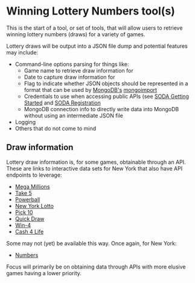 # Winning Lottery Numbers tool(s)

This is the start of a tool, or set of tools, that will allow users to retrieve
winning lottery numbers (draws) for a variety of games.

Lottery draws will be output into a JSON file dump and potential features may
include:
  * Command-line options parsing for things like:
    * Game name to retrieve draw information for
    * Date to capture draw information for
    * Flag to indicate whether JSON objects should be represented in a format
    that can be used by
    [MongoDB's](https://www.mongodb.com/) [mongoimport](http://docs.mongodb.org/manual/reference/program/mongoimport/)
    * Credentials to use when accessing public APIs
    (see [SODA Getting Started](http://dev.socrata.com/consumers/getting-started.html)
    and [SODA Registration](http://dev.socrata.com/register)
    * MongoDB connection info to directly write data into MongoDB without using
    an intermediate JSON file
  * Logging
  * Others that do not come to mind

## Draw information
Lottery draw information is, for some games, obtainable through an API.
These are links to interactive data sets for New York that also have API
endpoints to leverage:
  * [Mega Millions](https://data.ny.gov/Government-Finance/Lottery-Mega-Millions-Winning-Numbers-Beginning-20/5xaw-6ayf)
  * [Take 5](https://data.ny.gov/Government-Finance/Lottery-Take-5-Winning-Numbers/dg63-4siq)
  * [Powerball](https://data.ny.gov/Government-Finance/Lottery-Powerball-Winning-Numbers-Beginning-2010/d6yy-54nr)
  * [New York Lotto](https://data.ny.gov/Government-Finance/Lottery-NY-Lotto-Winning-Numbers-Beginning-2001/6nbc-h7bj)
  * [Pick 10](https://data.ny.gov/Government-Finance/Lottery-Pick-10-Winning-Numbers-Beginning-1987/bycu-cw7c)
  * [Quick Draw](https://data.ny.gov/Government-Finance/Lottery-Quick-Draw-Winning-Numbers-Beginning-2013/7sqk-ycpk)
  * [Win-4](https://data.ny.gov/Government-Finance/Lottery-Daily-Numbers-Win-4-Winning-Numbers-Beginn/hsys-3def)
  * [Cash 4 Life](https://data.ny.gov/Government-Finance/Lottery-Cash-4-Life-Winning-Numbers-Beginning-2014/kwxv-fwze)
  
Some may not (yet) be available this way.  Once again, for New York:
  * [Numbers](http://nylottery.ny.gov/wps/portal/Home/Lottery/Home/Daily+Games/NUMBERS)
  
Focus will primarily be on obtaining data through APIs with more elusive games
having a lower priority.
